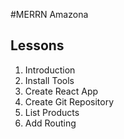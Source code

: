 #MERRN Amazona

## Lessons

1.  Introduction
2.  Install Tools
3.  Create React App
4.  Create Git Repository
5.  List Products
6.  Add Routing
